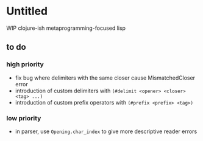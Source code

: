 # Untitled

WIP clojure-ish metaprogramming-focused lisp

## to do
### high priority
* fix bug where delimiters with the same closer cause MismatchedCloser error
* introduction of custom delimiters with `(#delimit <opener> <closer> <tag> ...)`
* introduction of custom prefix operators with `(#prefix <prefix> <tag>)` 

### low priority
* in parser, use `Opening.char_index` to give more descriptive reader errors
